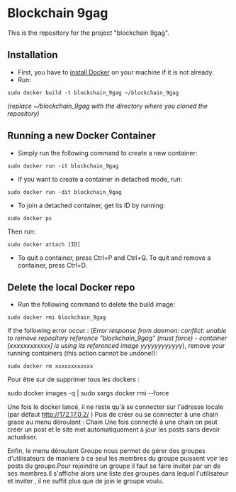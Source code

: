 # Blockchain 9gag

This is the repository for the project "blockchain 9gag".


## Installation

* First, you have to [install Docker](https://docs.docker.com/install/) on your machine if it is not already.
* Run:
```
sudo docker build -t blockchain_9gag ~/blockchain_9gag
```
*(replace ~/blockchain_9gag with the directory where you cloned the repository)*


## Running a new Docker Container
* Simply run the following command to create a new container:
```
sudo docker run -it blockchain_9gag
```
* If you want to create a container in detached mode, run:
```
sudo docker run -dit blockchain_9gag
```
* To join a detached container, get its ID by running:
```
sudo docker ps
```
Then run:
```
sudo docker attach [ID]
```

* To quit a container, press Ctrl+P and Ctrl+Q.
To quit and remove a container, press Ctrl+D.


## Delete the local Docker repo
* Run the following command to delete the build image:
```
sudo docker rmi blockchain_9gag
```
If the following error occur : (*Error response from daemon: conflict: unable to remove repository reference "blockchain_9gag" (must force) - container [xxxxxxxxxxxx] is using its referenced image yyyyyyyyyyyy*),
remove your running containers (this action cannot be undone!):
```
sudo docker rm xxxxxxxxxxxx
```
Pour être sur de supprimer tous les dockers :

sudo docker images -q | sudo  xargs docker rmi --force

Une fois le docker lancé, il ne reste qu'à se connecter sur l'adresse locale (par défaut http://172.17.0.2/ ) Puis de créer ou se connecter à une chain grace au menu déroulant : Chain 
Une fois connecté à une chain on peut créér un post et le site met automatiquement à jour les posts sans devoir actualiser.

Enfin, le menu déroulant Groupe nous permet de gérer des groupes d'utilisateurs de maniere à ce seul les membres du groupe puissent voir les posts du groupe.Pour rejoindre un groupe il faut se faire inviter par un de ses membres.Il s'affiche alors une liste des groupes dans lequel l'utilisateur et inviter , il ne suffit plus que de join le groupe voulu.
